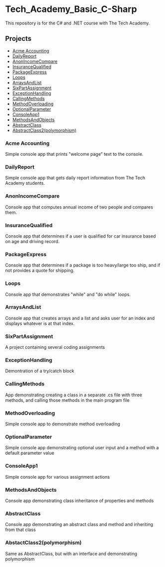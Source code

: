 # Tech_Academy_Basic_C-Sharp

This repository is for the C# and .NET course with The Tech Academy.

## Projects
- [Acme Accounting](#acme-accounting)
- [DailyReport](#dailyreport)
- [AnonIncomeCompare](#anonincomecompare)
- [InsuranceQualified](#insurancequalified)
- [PackageExpress](#packageexpress)
- [Loops](#loops)
- [ArraysAndList](#arraysandlist)
- [SixPartAssignment](#sixpartassignment)
- [ExceptionHandling](#exceptionhandling)
- [CallingMethods](#callingmethods)
- [MethodOverloading](#methodoverloading)
- [OptionalParameter](#optionalparameter)
- [ConsoleApp1](#consoleapp1)
- [MethodsAndObjects](#methodsandobjects)
- [AbstractClass](#abstractclass)
- [AbstractClass2(polymorphism)](#abstractclass2polymorphism)


### Acme Accounting
Simple console app that prints "welcome page" text to the console.

### DailyReport
Simple console app that gets daily report information from The Tech Academy students.

### AnonIncomeCompare
Console app that computes annual income of two people and compares them.

### InsuranceQualified
Console app that determines if a user is qualified for car insurance based on age and driving record.

### PackageExpress
Console app that determines if a package is too heavy/large too ship, and if not provides a quote for shipping.

### Loops
Console app that demonstrates "while" and "do while" loops.

### ArraysAndList
Console app that creates arrays and a list and asks user for an index and displays whatever is at that index.

### SixPartAssignment
A project containing several coding assignments

### ExceptionHandling
Demontration of a try/catch block

### CallingMethods
App demonstrating creating a class in a separate .cs file with three methods, and calling those methods in the main program file

### MethodOverloading
Simple console app to demonstrate method overloading

### OptionalParameter
Simple console app demonstrating optional user input and a method with a default parameter value

### ConsoleApp1
Simple console app for various assignment actions

### MethodsAndObjects
Console app demonstrating class inheritance of properties and methods

### AbstractClass
Console app demonstrating an abstract class and method and inheriting from that class

### AbstactClass2(polymorphism)
Same as AbstractClass, but with an interface and demonstrating polymorphism
